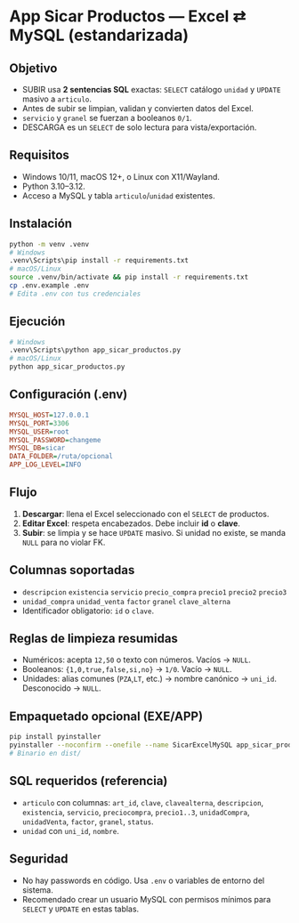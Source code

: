 # App Sicar Productos — Excel ⇄ MySQL (estandarizada)

## Objetivo
- SUBIR usa **2 sentencias SQL** exactas: `SELECT` catálogo `unidad` y `UPDATE` masivo a `articulo`.
- Antes de subir se limpian, validan y convierten datos del Excel.
- `servicio` y `granel` se fuerzan a booleanos `0/1`.
- DESCARGA es un `SELECT` de solo lectura para vista/exportación.

## Requisitos
- Windows 10/11, macOS 12+, o Linux con X11/Wayland.
- Python 3.10–3.12.
- Acceso a MySQL y tabla `articulo`/`unidad` existentes.

## Instalación
```bash
python -m venv .venv
# Windows
.venv\Scripts\pip install -r requirements.txt
# macOS/Linux
source .venv/bin/activate && pip install -r requirements.txt
cp .env.example .env
# Edita .env con tus credenciales
```

## Ejecución
```bash
# Windows
.venv\Scripts\python app_sicar_productos.py
# macOS/Linux
python app_sicar_productos.py
```

## Configuración (.env)
```ini
MYSQL_HOST=127.0.0.1
MYSQL_PORT=3306
MYSQL_USER=root
MYSQL_PASSWORD=changeme
MYSQL_DB=sicar
DATA_FOLDER=/ruta/opcional
APP_LOG_LEVEL=INFO
```

## Flujo
1. **Descargar**: llena el Excel seleccionado con el `SELECT` de productos.
2. **Editar Excel**: respeta encabezados. Debe incluir **id** o **clave**.
3. **Subir**: se limpia y se hace `UPDATE` masivo. Si unidad no existe, se manda `NULL` para no violar FK.

## Columnas soportadas
- `descripcion` `existencia` `servicio` `precio_compra` `precio1` `precio2` `precio3`
- `unidad_compra` `unidad_venta` `factor` `granel` `clave_alterna`
- Identificador obligatorio: `id` o `clave`.

## Reglas de limpieza resumidas
- Numéricos: acepta `12,50` o texto con números. Vacíos → `NULL`.
- Booleanos: `{1,0,true,false,si,no}` → `1/0`. Vacío → `NULL`.
- Unidades: alias comunes (`PZA`,`LT`, etc.) → nombre canónico → `uni_id`. Desconocido → `NULL`.

## Empaquetado opcional (EXE/APP)
```bash
pip install pyinstaller
pyinstaller --noconfirm --onefile --name SicarExcelMySQL app_sicar_productos.py
# Binario en dist/
```

## SQL requeridos (referencia)
- `articulo` con columnas: `art_id`, `clave`, `clavealterna`, `descripcion`, `existencia`,
  `servicio`, `preciocompra`, `precio1..3`, `unidadCompra`, `unidadVenta`, `factor`, `granel`, `status`.
- `unidad` con `uni_id`, `nombre`.

## Seguridad
- No hay passwords en código. Usa `.env` o variables de entorno del sistema.
- Recomendado crear un usuario MySQL con permisos mínimos para `SELECT` y `UPDATE` en estas tablas.
